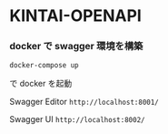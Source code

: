 # KINTAI-OPENAPI

### docker で swagger 環境を構築

`docker-compose up`

で docker を起動

Swagger Editor
`http://localhost:8001/`

Swagger UI
`http://localhost:8002/`
